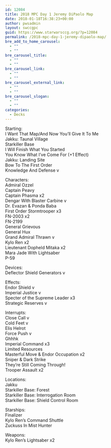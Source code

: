 ```yaml
---
id: 12084
title: 2018 MPC Day 1 Jeremy DiPaolo Map
date: 2018-01-18T16:38:23+00:00
author: pwsadmin
layout: swccgpc
guid: https://www.starwarsccg.org/?p=12084
permalink: /2018-mpc-day-1-jeremy-dipaolo-map/
bre_add_to_home_carousel:
  - ""
  - ""
bre_carousel_title:
  - ""
  - ""
bre_carousel_link:
  - ""
  - ""
bre_carousel_external_link:
  - ""
  - ""
bre_carousel_slogan:
  - ""
  - ""
categories:
  - Decks
---
```

Starting:  
I Want That Map/And Now You’ll Give It To Me  
Jakku: Taunal Village  
Starkiller Base  
I Will Finish What You Started  
You Know What I’ve Come For (+1 Effect)  
Jakku: Landing Site  
Bow To The First Order  
Knowledge And Defense v

Characters:  
Admiral Ozzel  
Captain Peavy  
Captain Phasma x2  
Dengar With Blaster Carbine v  
Dr. Evazan & Ponda Baba  
First Order Stormtrooper x3  
FN-2003 x2  
FN-2199  
General Grievous  
General Hux  
Grand Admiral Thrawn v  
Kylo Ren x2  
Lieutenant Dopheld Mitaka x2  
Mara Jade With Lightsaber  
P-59

Devices:  
Deflector Shield Generators v

Effects:  
Endor Shield v  
Imperial Justice v  
Specter of the Supreme Leader x3  
Strategic Reserves v

Interrupts:  
Close Call v  
Cold Feet v  
Elis Helrot  
Force Push v  
Ghhhk  
Imperial Command x3  
Limited Resources  
Masterful Move & Endor Occupation x2  
Sniper & Dark Strike  
They’re Still Coming Through!  
Trooper Assault x2

Locations:  
Jakku  
Starkiller Base: Forest  
Starkiller Base: Interrogation Room  
Starkiller Base: Shield Control Room

Starships:  
Finalizer  
Kylo Ren’s Command Shuttle  
Zuckuss In Mist Hunter

Weapons:  
Kylo Ren’s Lightsaber x2